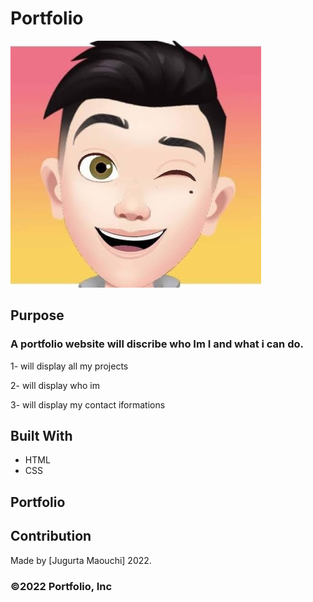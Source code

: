 # Portfolio
![](asset/images/djigo.jpg)
## Purpose
### A portfolio website will discribe who Im I and what i can do.

1- will display all my projects

2- will display who im

3- will display my contact iformations 

## Built With
* HTML
* CSS

## Portfolio


## Contribution
Made by [Jugurta Maouchi]  2022.

### ©️2022 Portfolio, Inc 
